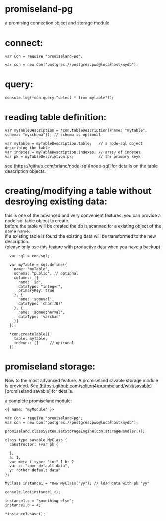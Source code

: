 promiseland-pg
==============

a promising connection object and storage module

connect:
========

```
var Con = require "promiseland-pg";
  
var con = new Con("postgres://postgres:pwd@localhost/mydb");
```

query:
======

```
console.log(*con.query("select * from mytable"));
```

reading table definition:
=========================

```
var myTableDescription = *con.tableDescription({name: "mytable", schema: "myschema"}); // schema is optional

var myTable = myTableDescription.table;   // a node-sql object describing the table
var indexes = myTableDescription.indexes; // array of indexes
var pk = myTableDescription.pk;           // the primary keyk
```

see (https://github.com/brianc/node-sql)[node-sql] for details on the table description objects.  


creating/modifying a table without desroying existing data:
===========================================================

this is one of the advanced and very convenient features. you can provide a node-sql table object to create.  
before the table will be created the db is scanned for a existing object of the same name.  
if a existing table is found the existing data will be transformed to the new description.  
(please only use this feature with productive data when you have a backup)  

```
  var sql = con.sql;

  var myTable = sql.define({
    name: 'myTable',
    schema: "public", // optional
    columns: [{
      name: 'id',
      dataType: "integer",
      primaryKey: true
    }, {
      name: 'someval',
      dataType: 'char(30)'
    }, {
      name: 'someotherval',
      dataType: 'varchar'
    }]
  });

  *con.createTable({
    table: myTable,
    indexes: []     // optional
  });
```

promiseland storage:
====================

Now to the most advanced feature. A promiseland savable storage module is provided. See (https://github.com/soliton4/promiseland/wiki/savable)[promiseland savable] for details.  

a complete promiseland module:
```
<{ name: "myModule" }>

var Con = require "promiseland-pg";
var con = new Con("postgres://postgres:pwd@localhost/mydb");
  
promiseland.classSystem.setStorageEngine(con.storageHandler());

class type savable MyClass {
  constructor: (var pk){
    
  },
  a: 1,
  var meta { type: "int" } b: 2,
  var c: "some default data",
  y: "other default data"
};
  
MyClass instance1 = *new MyClass("yy"); // load data with pk "yy"
  
console.log(instance1.c);
  
instance1.c = "something else";
instance1.b = 4;
  
*instance1.save();
```
